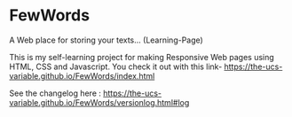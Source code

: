 # FewWords
A Web place for storing your texts... (Learning-Page)


This is my self-learning project for making Responsive Web pages using HTML, CSS and Javascript.
You check it out with this link- https://the-ucs-variable.github.io/FewWords/index.html

See the changelog here : https://the-ucs-variable.github.io/FewWords/versionlog.html#log
